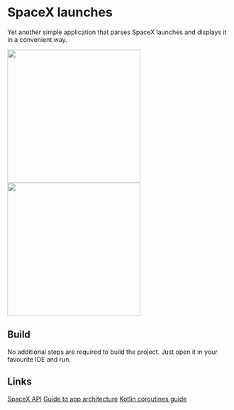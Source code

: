 # SpaceX launches

Yet another simple application that parses SpaceX launches and displays it in a convenient way.

<p float="left">
  <img src="https://user-images.githubusercontent.com/3418906/120925620-101a4e00-c6e2-11eb-891d-a5b059f16107.png" width="300" />
  <img src="https://user-images.githubusercontent.com/3418906/120925625-16102f00-c6e2-11eb-8fa2-554df594c5c0.png" width="300" />
</p>

## Build

No additional steps are required to build the project. Just open it in your favourite IDE and run.

## Links

[SpaceX API](https://github.com/r-spacex/SpaceX-API/blob/master/docs/v4/README.md)
[Guide to app architecture](https://developer.android.com/jetpack/guide)
[Kotlin coroutines guide](https://kotlinlang.org/docs/coroutines-guide.html)
